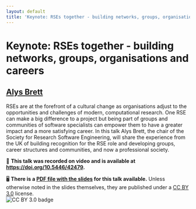 ```yaml
---
layout: default
title: 'Keynote: RSEs together - building networks, groups, organisations and careers'
---
```


# Keynote: RSEs together - building networks, groups, organisations and careers

## [Alys Brett](../../speaker/FJWC3N/)

RSEs are at the forefront of a cultural change as organisations adjust to the opportunities and challenges of modern, computational research. One RSE can make a big difference to a project but being part of groups and communities of software specialists can empower them to have a greater impact and a more satisfying career. In this talk Alys Brett, the chair of the Society for Research Software Engineering, will share the experience from the UK of building recognition for the RSE role and developing groups, career structures and communities, and now a professional society.

🎥 **This talk was recorded on video and is available at <https://doi.org/10.5446/42479>.**

🖥 **There is a [PDF file with the slides](slides.pdf) for this talk available.** Unless otherwise noted in the slides themselves, they are published under a [CC BY 3.0](https://creativecommons.org/licenses/by/3.0/legalcode) license.  
![CC BY 3.0 badge](https://licensebuttons.net/l/by/3.0/80x15.png)